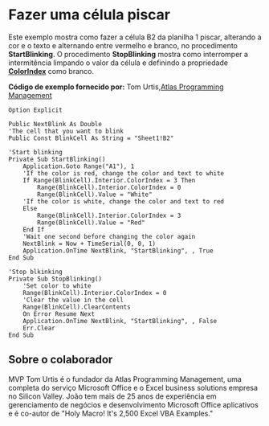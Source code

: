 
# Fazer uma célula piscar

Este exemplo mostra como fazer a célula B2 da planilha 1 piscar, alterando a cor e o texto e alternando entre vermelho e branco, no procedimento  **StartBlinking**. O procedimento **StopBlinking** mostra como interromper a intermitência limpando o valor da célula e definindo a propriedade **[ColorIndex](6d1a5bc9-7157-61e0-1e1d-b44974002c78.md)** como branco.

 **Código de exemplo fornecido por:** Tom Urtis,[Atlas Programming Management](http://www.atlaspm.com/)



```
Option Explicit

Public NextBlink As Double
'The cell that you want to blink
Public Const BlinkCell As String = "Sheet1!B2"

'Start blinking
Private Sub StartBlinking()
    Application.Goto Range("A1"), 1
    'If the color is red, change the color and text to white
    If Range(BlinkCell).Interior.ColorIndex = 3 Then
        Range(BlinkCell).Interior.ColorIndex = 0
        Range(BlinkCell).Value = "White"
    'If the color is white, change the color and text to red
    Else
        Range(BlinkCell).Interior.ColorIndex = 3
        Range(BlinkCell).Value = "Red"
    End If
    'Wait one second before changing the color again
    NextBlink = Now + TimeSerial(0, 0, 1)
    Application.OnTime NextBlink, "StartBlinking", , True
End Sub

'Stop blkinking
Private Sub StopBlinking()
    'Set color to white
    Range(BlinkCell).Interior.ColorIndex = 0
    'Clear the value in the cell
    Range(BlinkCell).ClearContents
    On Error Resume Next
    Application.OnTime NextBlink, "StartBlinking", , False
    Err.Clear
End Sub

```


## Sobre o colaborador
<a name="AboutContributor"> </a>

MVP Tom Urtis é o fundador da Atlas Programming Management, uma completa do serviço Microsoft Office e o Excel business solutions empresa no Silicon Valley. João tem mais de 25 anos de experiência em gerenciamento de negócios e desenvolvimento Microsoft Office aplicativos e é co-autor de "Holy Macro! It's 2,500 Excel VBA Examples."

